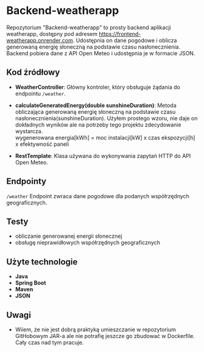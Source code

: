 # Backend-weatherapp

Repozytorium "Backend-weatherapp" to prosty backend aplikacji weatherapp, dostępny pod adresem https://frontend-weatherapp.onrender.com. Udostępnia on dane pogodowe i oblicza generowaną energię słoneczną na podstawie czasu nasłonecznienia. Backend pobiera dane z API Open Meteo i udostępnia je w formacie JSON.

## Kod źródłowy

* **WeatherController**: Główny kontroler, który obsługuje żądania do endpointu `/weather`.
* **calculateGeneratedEnergy(double sunshineDuration)**: Metoda obliczająca generowaną energię słoneczną na podstawie czasu nasłonecznienia(sunshineDuration). Użyłem prostego wzoru, nie daje on dokładnych wyników ale na potrzeby tego projektu zdecydowanie wystarcza.  
wygenerowana energia[kWh] =
moc instalacji[kW] x czas ekspozycji[h] x efektywność paneli


* **RestTemplate**: Klasa używana do wykonywania zapytań HTTP do API Open Meteo.

## Endpointy
`/weather`
Endpoint zwraca dane pogodowe dla podanych współrzędnych geograficznych.

## Testy

* obliczanie generowanej energii słonecznej
* obsługę nieprawidłowych współrzędnych geograficznych

## Użyte technologie

* **Java**
* **Spring Boot**
* **Maven**
* **JSON**

## Uwagi

* Wiiem, że nie jest dobrą praktyką umieszczanie w repozytorium GitHobowym JAR-a ale nie potrafię jeszcze go zbudować w Dockerfile. Cały czas nad tym pracuje.


